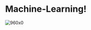 # Machine-Learning!


![960x0](https://user-images.githubusercontent.com/45364252/155831874-c0963a15-cfdb-4fb5-8770-086ab20d185a.jpg)
